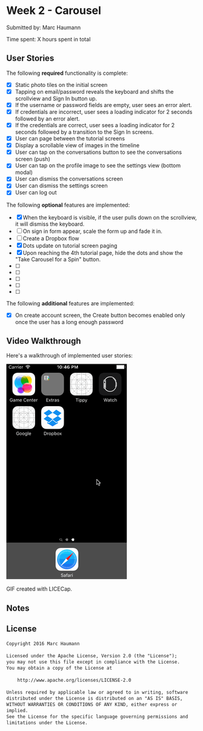 # Week 2 - Carousel

Submitted by: Marc Haumann

Time spent: X hours spent in total

## User Stories

The following **required** functionality is complete:
* [X] Static photo tiles on the initial screen
* [X] Tapping on email/password reveals the keyboard and shifts the scrollview and Sign In button up.
* [X] If the username or password fields are empty, user sees an error alert.
* [X] If credentials are incorrect, user sees a loading indicator for 2 seconds followed by an error alert.
* [X] If the credentials are correct, user sees a loading indicator for 2 seconds followed by a transition to the Sign In screens.
* [X] User can page between the tutorial screens
* [X] Display a scrollable view of images in the timeline
* [X] User can tap on the conversations button to see the conversations screen (push)
* [X] User can tap on the profile image to see the settings view (bottom modal)
* [X] User can dismiss the conversations screen
* [X] User can dismiss the settings screen
* [X] User can log out

The following **optional** features are implemented:
* [X] When the keyboard is visible, if the user pulls down on the scrollview, it will dismiss the keyboard.
* [ ] On sign in form appear, scale the form up and fade it in.
* [ ] Create a Dropbox flow
* [X] Dots update on tutorial screen paging
* [X] Upon reaching the 4th tutorial page, hide the dots and show the "Take Carousel for a Spin" button.
* [ ]
* [ ]
* [ ]
* [ ]
* [ ]

The following **additional** features are implemented:

- [X] On create account screen, the Create button becomes enabled only once the user has a long enough password

## Video Walkthrough 

Here's a walkthrough of implemented user stories:

<img src='https://github.com/marchaumann/Dropbox/blob/master/dropbox.gif' title='Video Walkthrough' width='' alt='Video Walkthrough' />

GIF created with LICECap.

## Notes



## License

    Copyright 2016 Marc Haumann

    Licensed under the Apache License, Version 2.0 (the "License");
    you may not use this file except in compliance with the License.
    You may obtain a copy of the License at

        http://www.apache.org/licenses/LICENSE-2.0

    Unless required by applicable law or agreed to in writing, software
    distributed under the License is distributed on an "AS IS" BASIS,
    WITHOUT WARRANTIES OR CONDITIONS OF ANY KIND, either express or implied.
    See the License for the specific language governing permissions and
    limitations under the License.
